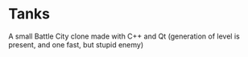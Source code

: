 # Tanks
A small Battle City clone made with C++ and Qt (generation of level is present, and one fast, but stupid enemy)
